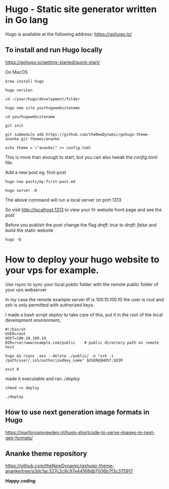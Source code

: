 # Hugo - Static site generator written in Go lang

Hugo is available at the following address: <https://gohugo.io/>

## To install and run Hugo locally

<https://gohugo.io/getting-started/quick-start/>

On MacOS

```
brew install hugo

hugo version

cd ~/your/hugo/development/folder

hugo new site yourhugowebsitename

cd yourhugowebsitename

git init

git submodule add https://github.com/theNewDynamic/gohugo-theme-ananke.git themes/ananke

echo theme = \"ananke\" >> config.toml

```

This is more than enough to start, but you can also tweak the *config.toml* file.

Add a new post eg. first-post

```
hugo new posts/my-first-post.md

hugo server -D

```

The above command will run a local server on port 1313

So visit <http://localhost:1313> to view your fir website front page and see the post

Before you publish the post change the flag *draft: true* to *draft: false* and build the static website

```
hugo -D

```

# How to deploy your hugo website to your vps for example.

Use rsync to sync your local *public* folder with the remote public folder of your vps webserver

In my case the remote example server IP is 100.10.100.10 the user is root and ssh is only permitted with authorized keys.

I made a bash script *deploy* to take care of this, put it in the root of the local development environment, 

```
#!/bin/sh
USER=root
HOST=100.10.100.10
DIR=/var/www/example.com/public    # public directory path on remote host

hugo && rsync -avz --delete ./public/ -e "ssh -i /path/user/.ssh/authorizedkey_name" $USER@$HOST:$DIR

exit 0
```
made it executable and ran *./deploy*

```
chmod +x deploy

./deploy

```

## How to use next generation image formats in Hugo

<https://martijnvanvreeden.nl/hugo-shortcode-to-serve-images-in-next-gen-formats/>

## Ananke theme repository

<https://github.com/theNewDynamic/gohugo-theme-ananke/tree/a3dc1ac327c2c8c97e44168db7006b7f3c375917>

***Happy coding***







